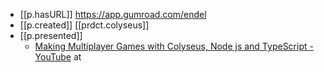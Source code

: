 


- [[p.hasURL]] https://app.gumroad.com/endel
- [[p.created]] [[prdct.colyseus]]
- [[p.presented]]
  - [Making Multiplayer Games with Colyseus, Node js and TypeScript - YouTube](https://www.youtube.com/watch?v=KnN6nRtfL44) at 